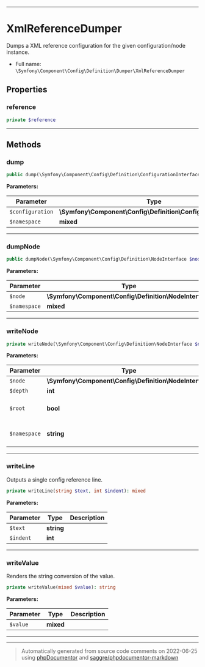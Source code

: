 ***

# XmlReferenceDumper

Dumps a XML reference configuration for the given configuration/node instance.



* Full name: `\Symfony\Component\Config\Definition\Dumper\XmlReferenceDumper`



## Properties


### reference



```php
private $reference
```






***

## Methods


### dump



```php
public dump(\Symfony\Component\Config\Definition\ConfigurationInterface $configuration, mixed $namespace = null): mixed
```








**Parameters:**

| Parameter | Type | Description |
|-----------|------|-------------|
| `$configuration` | **\Symfony\Component\Config\Definition\ConfigurationInterface** |  |
| `$namespace` | **mixed** |  |




***

### dumpNode



```php
public dumpNode(\Symfony\Component\Config\Definition\NodeInterface $node, mixed $namespace = null): mixed
```








**Parameters:**

| Parameter | Type | Description |
|-----------|------|-------------|
| `$node` | **\Symfony\Component\Config\Definition\NodeInterface** |  |
| `$namespace` | **mixed** |  |




***

### writeNode



```php
private writeNode(\Symfony\Component\Config\Definition\NodeInterface $node, int $depth, bool $root = false, string $namespace = null): mixed
```








**Parameters:**

| Parameter | Type | Description |
|-----------|------|-------------|
| `$node` | **\Symfony\Component\Config\Definition\NodeInterface** |  |
| `$depth` | **int** |  |
| `$root` | **bool** | If the node is the root node |
| `$namespace` | **string** | The namespace of the node |




***

### writeLine

Outputs a single config reference line.

```php
private writeLine(string $text, int $indent): mixed
```








**Parameters:**

| Parameter | Type | Description |
|-----------|------|-------------|
| `$text` | **string** |  |
| `$indent` | **int** |  |




***

### writeValue

Renders the string conversion of the value.

```php
private writeValue(mixed $value): string
```








**Parameters:**

| Parameter | Type | Description |
|-----------|------|-------------|
| `$value` | **mixed** |  |




***


***
> Automatically generated from source code comments on 2022-06-25 using [phpDocumentor](http://www.phpdoc.org/) and [saggre/phpdocumentor-markdown](https://github.com/Saggre/phpDocumentor-markdown)
